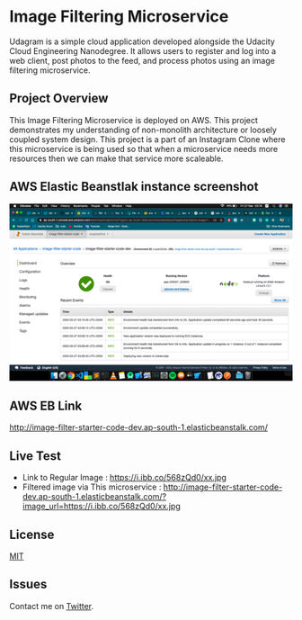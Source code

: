# Image Filtering Microservice

Udagram is a simple cloud application developed alongside the Udacity Cloud Engineering Nanodegree. It allows users to register and log into a web client, post photos to the feed, and process photos using an image filtering microservice.


## Project Overview

This Image Filtering Microservice is deployed on AWS. This project demonstrates my understanding of non-monolith architecture or loosely coupled system design. This project is a part of an Instagram Clone where this microservice is being used so that when a microservice needs more resources then we can make that service more scaleable.

## AWS Elastic Beanstlak instance screenshot
![](deployment_screenshots/ss.png)

## AWS EB Link
http://image-filter-starter-code-dev.ap-south-1.elasticbeanstalk.com/

## Live Test
* Link to Regular Image : https://i.ibb.co/568zQd0/xx.jpg
* Filtered image via This microservice : http://image-filter-starter-code-dev.ap-south-1.elasticbeanstalk.com/?image_url=https://i.ibb.co/568zQd0/xx.jpg


## License
[MIT](https://choosealicense.com/licenses/mit/)

## Issues
Contact me on [Twitter](https://twitter.com/harshsahu97).
